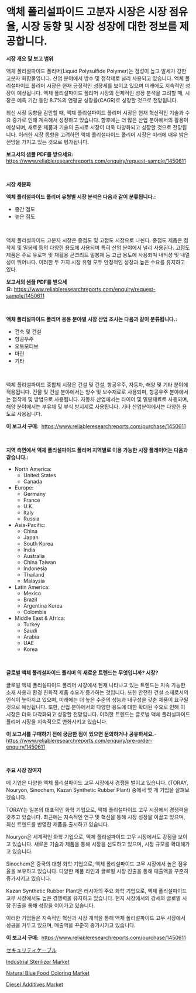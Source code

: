 <p><h1>액체 폴리설파이드 고분자 시장은 시장 점유율, 시장 동향 및 시장 성장에 대한 정보를 제공합니다.</h1></p><p><strong>시장 개요 및 보고 범위</strong></p>
<p><p>액체 폴리설파이드 폴리머(Liquid Polysulfide Polymer)는 점성이 높고 발세가 강한 고분자 화합물입니다. 산업 분야에서 방수 및 접착제로 널리 사용되고 있습니다. 액체 폴리설파이드 폴리머 시장은 현재 긍정적인 성장세를 보이고 있으며 미래에도 지속적인 성장이 예상됩니다. 액체 폴리설파이드 폴리머 시장의 전체적인 성장 분석을 고려할 때, 시장은 예측 기간 동안 8.7%의 연평균 성장률(CAGR)로 성장할 것으로 전망됩니다. </p><p>최신 시장 동향을 감안할 때, 액체 폴리설파이드 폴리머 시장은 현재 혁신적인 기술과 수요 증가로 인해 계속해서 성장하고 있습니다. 향후에는 더 많은 산업 분야에서의 활용이 예상되며, 새로운 제품과 기술의 출시로 시장이 더욱 다양화되고 성장할 것으로 전망됩니다. 이러한 시장 동향을 고려하면 액체 폴리설파이드 폴리머 시장은 미래에 매우 밝은 전망을 가지고 있는 것으로 평가됩니다.</p></p>
<p><strong>보고서의 샘플 PDF를 받으세요:</strong> <a href="https://www.reliableresearchreports.com/enquiry/request-sample/1450611">https://www.reliableresearchreports.com/enquiry/request-sample/1450611</a></p>
<p>&nbsp;</p>
<p><strong>시장 세분화</strong></p>
<p><strong>액체 폴리설파이드 폴리머 유형별 시장 분석은 다음과 같이 분류됩니다.:</strong></p>
<p><ul><li>중간 점도</li><li>높은 점도</li></ul></p>
<p>&nbsp;</p>
<p><p>액체 폴리설파이드 고분자 시장은 중점도 및 고점도 시장으로 나뉜다. 중점도 제품은 접착제 및 밀봉제 등의 다양한 용도에 사용되며 특히 산업 분야에서 널리 사용된다. 고점도 제품은 주로 유로퍼 및 재활용 콘크리트 밀봉제 등 고급 용도에 사용되며 내식성 및 내열성이 뛰어나다. 이러한 두 가지 시장 유형 모두 안정적인 성장과 높은 수요를 유지하고 있다.</p></p>
<p><strong>보고서의 샘플 PDF를 받으세요:</strong>&nbsp;<a href="https://www.reliableresearchreports.com/enquiry/request-sample/1450611">https://www.reliableresearchreports.com/enquiry/request-sample/1450611</a></p>
<p>&nbsp;</p>
<p><strong> 액체 폴리설파이드 폴리머 응용 분야별 시장 산업 조사는 다음과 같이 분류됩니다.:</strong></p>
<p><ul><li>건축 및 건설</li><li>항공우주</li><li>오토모티브</li><li>마린</li><li>기타</li></ul></p>
<p>&nbsp;</p>
<p><p>액체 폴리설파이드 중합체 시장은 건설 및 건설, 항공우주, 자동차, 해양 및 기타 분야에 적용됩니다. 건물 및 건설 분야에서는 방수 및 보수재료로 사용되며, 항공우주 분야에서는 접착제 및 방법으로 사용됩니다. 자동차 산업에서는 타이어 및 밀봉재료로 사용되며, 해양 분야에서는 부유체 및 부식 방지제로 사용됩니다. 기타 산업분야에서는 다양한 용도로 사용됩니다.</p></p>
<p><strong>이 보고서 구매:</strong>&nbsp; <a href="https://www.reliableresearchreports.com/purchase/1450611">https://www.reliableresearchreports.com/purchase/1450611</a></p>
<p>&nbsp;</p>
<p><strong>지역 측면에서 액체 폴리설파이드 폴리머 지역별로 이용 가능한 시장 플레이어는 다음과 같습니다.:</strong></p>
<p><ul>
    <li>
        North America:
        <ul>
            <li>United States</li>
            <li>Canada</li>
        </ul>
    </li>
    <li>
        Europe:
        <ul>
            <li>Germany</li>
            <li>France</li>
            <li>U.K.</li>
            <li>Italy</li>
            <li>Russia</li>
        </ul>
    </li>
    <li>
        Asia-Pacific:
        <ul>
            <li>China</li>
            <li>Japan</li>
            <li>South Korea</li>
            <li>India</li>
            <li>Australia</li>
            <li>China Taiwan</li>
            <li>Indonesia</li>
            <li>Thailand</li>
            <li>Malaysia</li>
        </ul>
    </li>
    <li>
        Latin America:
        <ul>
            <li>Mexico</li>
            <li>Brazil</li>
            <li>Argentina Korea</li>
            <li>Colombia</li>
        </ul>
    </li>
    <li>
        Middle East & Africa:
        <ul>
            <li>Turkey</li>
            <li>Saudi</li>
            <li>Arabia</li>
            <li>UAE</li>
            <li>Korea</li>
        </ul>
    </li>
    </ul></p>
<p>&nbsp;</p>
<p><strong>글로벌 액체 폴리설파이드 폴리머 의 새로운 트렌드는 무엇입니까? 시장?</strong></p>
<p><p>글로벌 액체 폴리설파이드 폴리머 시장에서 현재 나타나고 있는 트렌드는 지속 가능한 소재 사용과 환경 친화적 제품 수요가 증가하는 것입니다. 또한 안전한 건설 소재로서의 인식이 높아지고 있으며, 미래에는 더 높은 수준의 성능과 내구성을 갖춘 제품이 요구될 것으로 예상됩니다. 또한, 산업 분야에서의 다양한 용도에 대한 확대된 수요로 인해 이 시장은 더욱 다각화되고 성장할 전망입니다. 이러한 트렌드는 글로벌 액체 폴리설파이드 폴리머 시장을 지속적으로 변화시키고 있습니다.</p></p>
<p><strong>이 보고서를 구매하기 전에 궁금한 점이 있으면 문의하거나 공유하세요.</strong>- <a href="https://www.reliableresearchreports.com/enquiry/pre-order-enquiry/1450611">https://www.reliableresearchreports.com/enquiry/pre-order-enquiry/1450611</a></p>
<p>&nbsp;</p>
<p><strong>주요 시장 참여자</strong></p>
<p><p>메 기업은 다양한 액체 폴리설파이드 고무 시장에서 경쟁을 벌이고 있습니다. (TORAY, Nouryon, Sinochem, Kazan Synthetic Rubber Plant) 중에서 몇 개 기업을 살펴보겠습니다.</p><p>TORAY는 일본의 대표적인 화학 기업으로, 액체 폴리설파이드 고무 시장에서 경쟁력을 갖추고 있습니다. 최근에는 지속적인 연구 및 혁신을 통해 시장 성장을 이끌고 있으며, 최신 트렌드를 반영한 제품을 출시하고 있습니다.</p><p>Nouryon은 세계적인 화학 기업으로, 액체 폴리설파이드 고무 시장에서도 강점을 보이고 있습니다. 새로운 기술과 제품을 통해 시장을 선도하고 있으며, 시장 규모를 확대해가고 있습니다.</p><p>Sinochem은 중국의 대형 화학 기업으로, 액체 폴리설파이드 고무 시장에서 높은 점유율을 보유하고 있습니다. 다양한 제품 라인과 글로벌 시장 진출을 통해 매출액을 꾸준히 증가시키고 있습니다.</p><p>Kazan Synthetic Rubber Plant은 러시아의 주요 화학 기업으로, 액체 폴리설파이드 고무 시장에서도 높은 경쟁력을 유지하고 있습니다. 현지 시장에서의 강세와 글로벌 시장 진출을 통해 성장을 이어가고 있습니다.</p><p>이러한 기업들은 지속적인 혁신과 시장 개척을 통해 액체 폴리설파이드 고무 시장에서 성공을 거두고 있으며, 매출액을 꾸준히 증가시키고 있습니다.</p></p>
<p><strong>이 보고서 구매:</strong>&nbsp;&nbsp;<a href="https://www.reliableresearchreports.com/purchase/1450611">https://www.reliableresearchreports.com/purchase/1450611</a></p>
<p><p><a href="https://github.com/one-cool-chick/Market-Research-Report-List-1/blob/main/379618313240.md">セキュリティケーブル</a></p><p><a href="https://view.publitas.com/reportprime-1/insights-into-industrial-sterilizer-market-size-analysing-market-share-trends-and-growth-from-2024-to-2031/">Industrial Sterilizer Market</a></p><p><a href="https://glittery-fuchsia-86a.notion.site/Natural-Blue-Food-Coloring-Market-Size-Growth-Outlook-from-2024-to-2031-projecting-at-Market-s-Tre-f19e636db50046648b02250f717212aa">Natural Blue Food Coloring Market</a></p><p><a href="https://acidic-farm-354.notion.site/Diesel-Additives-Market-Offer-Valuable-Insights-into-Market-Size-Market-Share-Market-Trends-and-P-14ded19430f040db8167c8efa1511154">Diesel Additives Market</a></p></p>
